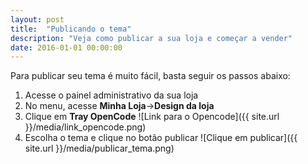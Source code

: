 ```yaml
---
layout: post
title:  "Publicando o tema"
description: "Veja como publicar a sua loja e começar a vender"
date: 2016-01-01 00:00:00
---
```


Para publicar seu tema é muito fácil, basta seguir os passos abaixo:

1. Acesse o painel administrativo da sua loja
2. No menu, acesse **Minha Loja**->**Design da loja**
3. Clique em **Tray OpenCode**
![Link para o Opencode]({{ site.url }}/media/link_opencode.png)
4. Escolha o tema e clique no botão publicar
![Clique em publicar]({{ site.url }}/media/publicar_tema.png)
